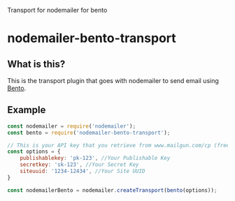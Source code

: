 
Transport for nodemailer for bento

nodemailer-bento-transport
============================

## What is this?
This is the transport plugin that goes with nodemailer to send email using [Bento](https://bentonow.com/).

## Example
```js
const nodemailer = require('nodemailer');
const bento = require('nodemailer-bento-transport');

// This is your API key that you retrieve from www.mailgun.com/cp (free up to 10K monthly emails)
const options = {
    publishablekey: 'pk-123', //Your Publishable Key
    secretkey: 'sk-123', //Your Secret Key
    siteuuid: '1234-12434', //Your Site UUID        
}

const nodemailerBento = nodemailer.createTransport(bento(options));
```